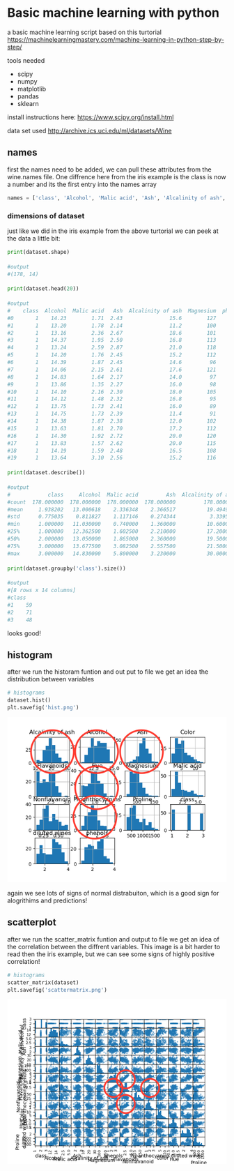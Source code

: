 # Basic machine learning with python

a basic machine learning script based on this turtorial https://machinelearningmastery.com/machine-learning-in-python-step-by-step/

tools needed
* scipy
* numpy
* matplotlib
* pandas
* sklearn

install instructions here: https://www.scipy.org/install.html

data set used http://archive.ics.uci.edu/ml/datasets/Wine

## names

first the names need to be added, we can pull these attributes from the wine.names file. One diffrence here from the iris example is the class is now a number and its the first entry into the names array

```python
names = ['class', 'Alcohol', 'Malic acid', 'Ash', 'Alcalinity of ash', 'Magnesium', 'phenols', 'Flavanoids', 'Nonflavanoid', 'Proanthocyanins', 'Color', 'Hue', 'diluted wines', 'Proline']
```

### dimensions of dataset
just like we did in the iris example from the above turtorial we can peek at the data a little bit:

```python
print(dataset.shape)

#output
#(178, 14)

print(dataset.head(20))

#output
#    class  Alcohol  Malic acid   Ash  Alcalinity of ash  Magnesium  phenols  Flavanoids  Nonflavanoid  Proanthocyanins  Color   Hue  diluted wines  Proline
#0       1    14.23        1.71  2.43               15.6        127     2.80        3.06          0.28             2.29   5.64  1.04           3.92     1065
#1       1    13.20        1.78  2.14               11.2        100     2.65        2.76          0.26             1.28   4.38  1.05           3.40     1050
#2       1    13.16        2.36  2.67               18.6        101     2.80        3.24          0.30             2.81   5.68  1.03           3.17     1185
#3       1    14.37        1.95  2.50               16.8        113     3.85        3.49          0.24             2.18   7.80  0.86           3.45     1480
#4       1    13.24        2.59  2.87               21.0        118     2.80        2.69          0.39             1.82   4.32  1.04           2.93      735
#5       1    14.20        1.76  2.45               15.2        112     3.27        3.39          0.34             1.97   6.75  1.05           2.85     1450
#6       1    14.39        1.87  2.45               14.6         96     2.50        2.52          0.30             1.98   5.25  1.02           3.58     1290
#7       1    14.06        2.15  2.61               17.6        121     2.60        2.51          0.31             1.25   5.05  1.06           3.58     1295
#8       1    14.83        1.64  2.17               14.0         97     2.80        2.98          0.29             1.98   5.20  1.08           2.85     1045
#9       1    13.86        1.35  2.27               16.0         98     2.98        3.15          0.22             1.85   7.22  1.01           3.55     1045
#10      1    14.10        2.16  2.30               18.0        105     2.95        3.32          0.22             2.38   5.75  1.25           3.17     1510
#11      1    14.12        1.48  2.32               16.8         95     2.20        2.43          0.26             1.57   5.00  1.17           2.82     1280
#12      1    13.75        1.73  2.41               16.0         89     2.60        2.76          0.29             1.81   5.60  1.15           2.90     1320
#13      1    14.75        1.73  2.39               11.4         91     3.10        3.69          0.43             2.81   5.40  1.25           2.73     1150
#14      1    14.38        1.87  2.38               12.0        102     3.30        3.64          0.29             2.96   7.50  1.20           3.00     1547
#15      1    13.63        1.81  2.70               17.2        112     2.85        2.91          0.30             1.46   7.30  1.28           2.88     1310
#16      1    14.30        1.92  2.72               20.0        120     2.80        3.14          0.33             1.97   6.20  1.07           2.65     1280
#17      1    13.83        1.57  2.62               20.0        115     2.95        3.40          0.40             1.72   6.60  1.13           2.57     1130
#18      1    14.19        1.59  2.48               16.5        108     3.30        3.93          0.32             1.86   8.70  1.23           2.82     1680
#19      1    13.64        3.10  2.56               15.2        116     2.70        3.03          0.17             1.66   5.10  0.96           3.36      845

print(dataset.describe())

#output
#            class     Alcohol  Malic acid         Ash  Alcalinity of ash  ...  Proanthocyanins       Color         Hue  diluted wines      Proline
#count  178.000000  178.000000  178.000000  178.000000         178.000000  ...       178.000000  178.000000  178.000000     178.000000   178.000000
#mean     1.938202   13.000618    2.336348    2.366517          19.494944  ...         1.590899    5.058090    0.957449       2.611685   746.893258
#std      0.775035    0.811827    1.117146    0.274344           3.339564  ...         0.572359    2.318286    0.228572       0.709990   314.907474
#min      1.000000   11.030000    0.740000    1.360000          10.600000  ...         0.410000    1.280000    0.480000       1.270000   278.000000
#25%      1.000000   12.362500    1.602500    2.210000          17.200000  ...         1.250000    3.220000    0.782500       1.937500   500.500000
#50%      2.000000   13.050000    1.865000    2.360000          19.500000  ...         1.555000    4.690000    0.965000       2.780000   673.500000
#75%      3.000000   13.677500    3.082500    2.557500          21.500000  ...         1.950000    6.200000    1.120000       3.170000   985.000000
#max      3.000000   14.830000    5.800000    3.230000          30.000000  ...         3.580000   13.000000    1.710000       4.000000  1680.000000

print(dataset.groupby('class').size())

#output
#[8 rows x 14 columns]
#class
#1    59
#2    71
#3    48

```

looks good!

## histogram

after we run the historam funtion and out put to file we get an idea the distribution between variables

```python
# histograms
dataset.hist()
plt.savefig('hist.png')
```
![alt text](https://github.com/littlefoot22/python-machine-learning/blob/master/images/hist.png "Histogram")

again we see lots of signs of normal distrabuiton, which is a good sign for alogrithims and predictions!

## scatterplot

after we run the scatter_matrix funtion and output to file we get an idea of the correlation between the diffrent variables. This image is a bit harder to read then the iris example, but we can see some signs of highly positive correlation!

```python
# histograms
scatter_matrix(dataset)
plt.savefig('scattermatrix.png')
```

![alt text](https://github.com/littlefoot22/python-machine-learning/blob/master/images/scattermatrix.png "Scatter Plot")

